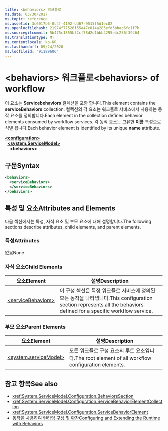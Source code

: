 ```yaml
---
title: <behaviors> 워크플로
ms.date: 03/30/2017
ms.topic: reference
ms.assetid: 3c6017b6-0c4f-4192-bd67-9515f5d1ec82
ms.openlocfilehash: 21974f77526f55a47c014a285efd3bbac6fc1f7b
ms.sourcegitcommit: 5b475c1855b32cf78d2d1bbb4295e4c236f39464
ms.translationtype: MT
ms.contentlocale: ko-KR
ms.lasthandoff: 09/24/2020
ms.locfileid: "91189606"
---
```

# <a name="behaviors-of-workflow"></a><span data-ttu-id="6e0db-102">\<behaviors> 워크플로</span><span class="sxs-lookup"><span data-stu-id="6e0db-102">\<behaviors> of workflow</span></span>

<span data-ttu-id="6e0db-103">이 요소는 **Servicebehaviors** 컬렉션을 포함 합니다.</span><span class="sxs-lookup"><span data-stu-id="6e0db-103">This element contains the **serviceBehaviors** collection.</span></span>  <span data-ttu-id="6e0db-104">컬렉션의 각 요소는 워크플로 서비스에서 사용하는 동작 요소를 정의합니다.</span><span class="sxs-lookup"><span data-stu-id="6e0db-104">Each element in the collection defines behavior elements consumed by workflow services.</span></span> <span data-ttu-id="6e0db-105">각 동작 요소는 고유한 **이름** 특성으로 식별 됩니다.</span><span class="sxs-lookup"><span data-stu-id="6e0db-105">Each behavior element is identified by its unique **name** attribute.</span></span>  
  
[**\<configuration>**](../configuration-element.md)\
&nbsp;&nbsp;[**\<system.ServiceModel>**](system-servicemodel-of-workflow.md)\
&nbsp;&nbsp;&nbsp;&nbsp;**\<behaviors>**  
  
## <a name="syntax"></a><span data-ttu-id="6e0db-106">구문</span><span class="sxs-lookup"><span data-stu-id="6e0db-106">Syntax</span></span>  
  
```xml  
<behaviors>  
  <serviceBehaviors>  
  </serviceBehaviors>  
</behaviors>  
```  
  
## <a name="attributes-and-elements"></a><span data-ttu-id="6e0db-107">특성 및 요소</span><span class="sxs-lookup"><span data-stu-id="6e0db-107">Attributes and Elements</span></span>  

 <span data-ttu-id="6e0db-108">다음 섹션에서는 특성, 자식 요소 및 부모 요소에 대해 설명합니다.</span><span class="sxs-lookup"><span data-stu-id="6e0db-108">The following sections describe attributes, child elements, and parent elements.</span></span>  
  
### <a name="attributes"></a><span data-ttu-id="6e0db-109">특성</span><span class="sxs-lookup"><span data-stu-id="6e0db-109">Attributes</span></span>  

 <span data-ttu-id="6e0db-110">없음</span><span class="sxs-lookup"><span data-stu-id="6e0db-110">None</span></span>  
  
### <a name="child-elements"></a><span data-ttu-id="6e0db-111">자식 요소</span><span class="sxs-lookup"><span data-stu-id="6e0db-111">Child Elements</span></span>  
  
|<span data-ttu-id="6e0db-112">요소</span><span class="sxs-lookup"><span data-stu-id="6e0db-112">Element</span></span>|<span data-ttu-id="6e0db-113">설명</span><span class="sxs-lookup"><span data-stu-id="6e0db-113">Description</span></span>|  
|-------------|-----------------|  
|[\<serviceBehaviors>](servicebehaviors-of-workflow.md)|<span data-ttu-id="6e0db-114">이 구성 섹션은 특정 워크플로 서비스에 정의된 모든 동작을 나타냅니다.</span><span class="sxs-lookup"><span data-stu-id="6e0db-114">This configuration section represents all the behaviors defined for a specific workflow service.</span></span>|  
  
### <a name="parent-elements"></a><span data-ttu-id="6e0db-115">부모 요소</span><span class="sxs-lookup"><span data-stu-id="6e0db-115">Parent Elements</span></span>  
  
|<span data-ttu-id="6e0db-116">요소</span><span class="sxs-lookup"><span data-stu-id="6e0db-116">Element</span></span>|<span data-ttu-id="6e0db-117">설명</span><span class="sxs-lookup"><span data-stu-id="6e0db-117">Description</span></span>|  
|-------------|-----------------|  
|[\<system.serviceModel>](../wcf/system-servicemodel.md)|<span data-ttu-id="6e0db-118">모든 워크플로 구성 요소의 루트 요소입니다.</span><span class="sxs-lookup"><span data-stu-id="6e0db-118">The root element of all workflow configuration elements.</span></span>|  
  
## <a name="see-also"></a><span data-ttu-id="6e0db-119">참고 항목</span><span class="sxs-lookup"><span data-stu-id="6e0db-119">See also</span></span>

- <xref:System.ServiceModel.Configuration.BehaviorsSection>
- <xref:System.ServiceModel.Configuration.ServiceBehaviorElementCollection>
- <xref:System.ServiceModel.Configuration.ServiceBehaviorElement>
- [<span data-ttu-id="6e0db-120">동작을 사용하여 런타임 구성 및 확장</span><span class="sxs-lookup"><span data-stu-id="6e0db-120">Configuring and Extending the Runtime with Behaviors</span></span>](../../../wcf/extending/configuring-and-extending-the-runtime-with-behaviors.md)
